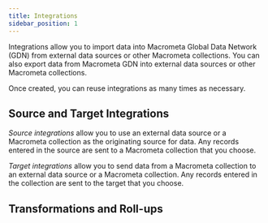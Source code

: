 ```yaml
---
title: Integrations
sidebar_position: 1
---
```


Integrations allow you to import data into Macrometa Global Data Network (GDN) from external data sources or other Macrometa collections. You can also export data from Macrometa GDN into external data sources or other Macrometa collections.

Once created, you can reuse integrations as many times as necessary.

## Source and Target Integrations

_Source integrations_ allow you to use an external data source or a Macrometa collection as the originating source for data. Any records entered in the source are sent to a Macrometa collection that you choose.

_Target integrations_ allow you to send data from a Macrometa collection to an external data source or a Macrometa collection. Any records entered in the collection are sent to the target that you choose.

## Transformations and Roll-ups

